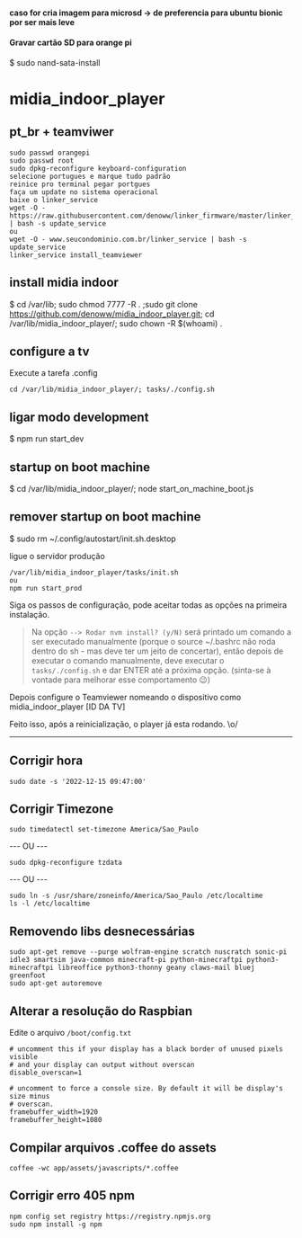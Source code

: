 #### caso for cria imagem para microsd -> de preferencia para ubuntu bionic por ser mais leve

#### Gravar cartão SD para orange pi

$ sudo nand-sata-install

# midia_indoor_player

## pt_br + teamviwer

```
sudo passwd orangepi
sudo passwd root
sudo dpkg-reconfigure keyboard-configuration
selecione portugues e marque tudo padrão
reinice pro terminal pegar portgues
faça um update no sistema operacional
baixe o linker_service
wget -O - https://raw.githubusercontent.com/denoww/linker_firmware/master/linker_service | bash -s update_service
ou
wget -O - www.seucondominio.com.br/linker_service | bash -s update_service
linker_service install_teamviewer
```

## install midia indoor

$ cd /var/lib; sudo chmod 7777 -R . ;sudo git clone https://github.com/denoww/midia_indoor_player.git; cd /var/lib/midia_indoor_player/; sudo chown -R $(whoami) .

## configure a tv

Execute a tarefa .config

```
cd /var/lib/midia_indoor_player/; tasks/./config.sh
```

## ligar modo development

$ npm run start_dev


## startup on boot machine

$ cd /var/lib/midia_indoor_player/; node start_on_machine_boot.js

## remover startup on boot machine

$ sudo rm ~/.config/autostart/init.sh.desktop



ligue o servidor produção

```
/var/lib/midia_indoor_player/tasks/init.sh
ou
npm run start_prod
```


Siga os passos de configuração, pode aceitar todas as opções na primeira instalação.

> Na opção `--> Rodar nvm install? (y/N)` será printado um comando a ser executado manualmente (porque o source ~/.bashrc não roda dentro do sh - mas deve ter um jeito de concertar), então depois de executar o comando manualmente, deve executar o `tasks/./config.sh` e dar ENTER até a próxima opção. (sinta-se à vontade para melhorar esse comportamento 😉)

Depois configure o Teamviewer nomeando o dispositivo como midia_indoor_player [ID DA TV]

Feito isso, após a reinicialização, o player já esta rodando. \o/

---

## Corrigir hora

```
sudo date -s '2022-12-15 09:47:00'
```

## Corrigir Timezone

```
sudo timedatectl set-timezone America/Sao_Paulo
```

--- OU ---

```
sudo dpkg-reconfigure tzdata
```

--- OU ---

```
sudo ln -s /usr/share/zoneinfo/America/Sao_Paulo /etc/localtime
ls -l /etc/localtime
```

## Removendo libs desnecessárias

```
sudo apt-get remove --purge wolfram-engine scratch nuscratch sonic-pi idle3 smartsim java-common minecraft-pi python-minecraftpi python3-minecraftpi libreoffice python3-thonny geany claws-mail bluej greenfoot
sudo apt-get autoremove
```

## Alterar a resolução do Raspbian

Edite o arquivo `/boot/config.txt`

```
# uncomment this if your display has a black border of unused pixels visible
# and your display can output without overscan
disable_overscan=1
```

```
# uncomment to force a console size. By default it will be display's size minus
# overscan.
framebuffer_width=1920
framebuffer_height=1080
```

## Compilar arquivos .coffee do assets

```
coffee -wc app/assets/javascripts/*.coffee
```

## Corrigir erro 405 npm

```
npm config set registry https://registry.npmjs.org
sudo npm install -g npm
```


